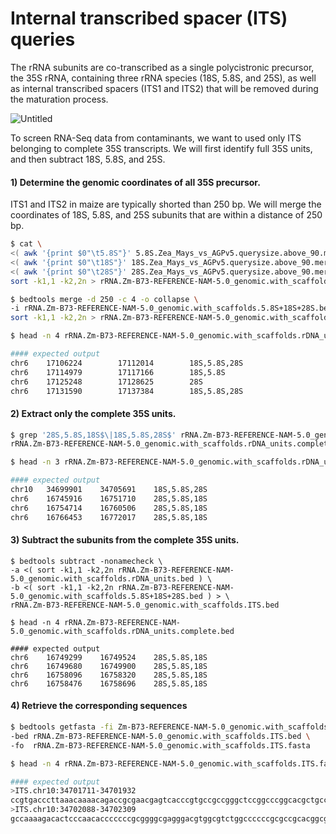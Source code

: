 # Internal transcribed spacer (ITS) queries

The rRNA subunits are co-transcribed as a single polycistronic precursor, the 35S rRNA, containing three rRNA species (18S, 5.8S, and 25S), as well as internal transcribed spacers (ITS1 and ITS2) that will be removed during the maturation process. 

![Untitled](https://github.com/user-attachments/assets/3d6f063c-ef3a-4c6e-83ba-fcd27b9eb754)

To screen RNA-Seq data from contaminants, we want to used only ITS belonging to complete 35S transcripts. We will first identify full 35S units, and then subtract 18S, 5.8S, and 25S.


#### 1) Determine the genomic coordinates of all 35S precursor.

ITS1 and ITS2 in maize are typically shorted than 250 bp.
We will merge the coordinates of 18S, 5.8S, and 25S subunits that are within a distance of 250 bp.

```bash
$ cat \
<( awk '{print $0"\t5.8S"}' 5.8S.Zea_Mays_vs_AGPv5.querysize.above_90.merged.bed) \
<( awk '{print $0"\t18S"}' 18S.Zea_Mays_vs_AGPv5.querysize.above_90.merged.bed) \
<( awk '{print $0"\t28S"}' 28S.Zea_Mays_vs_AGPv5.querysize.above_90.merged.bed) | cut -f 1-3,7 | \
sort -k1,1 -k2,2n > rRNA.Zm-B73-REFERENCE-NAM-5.0_genomic.with_scaffolds.5.8S+18S+28S.bed

$ bedtools merge -d 250 -c 4 -o collapse \
-i rRNA.Zm-B73-REFERENCE-NAM-5.0_genomic.with_scaffolds.5.8S+18S+28S.bed | \
sort -k1,1 -k2,2n > rRNA.Zm-B73-REFERENCE-NAM-5.0_genomic.with_scaffolds.rDNA_units.bed

$ head -n 4 rRNA.Zm-B73-REFERENCE-NAM-5.0_genomic.with_scaffolds.rDNA_units.bed

#### expected output
chr6    17106224        17112014        18S,5.8S,28S
chr6    17114979        17117166        18S,5.8S
chr6    17125248        17128625        28S
chr6    17131590        17137384        18S,5.8S,28S
```

#### 2) Extract only the complete 35S  units.

```bash
$ grep '28S,5.8S,18S$\|18S,5.8S,28S$' rRNA.Zm-B73-REFERENCE-NAM-5.0_genomic.with_scaffolds.rDNA_units.bed > \
rRNA.Zm-B73-REFERENCE-NAM-5.0_genomic.with_scaffolds.rDNA_units.complete.bed

$ head -n 3 rRNA.Zm-B73-REFERENCE-NAM-5.0_genomic.with_scaffolds.rDNA_units.complete.bed

#### expected output
chr10	34699901	34705691	18S,5.8S,28S
chr6	16745916	16751710	28S,5.8S,18S
chr6	16754714	16760506	28S,5.8S,18S
chr6	16766453	16772017	28S,5.8S,18S
```

#### 3) Subtract the subunits from the complete 35S  units.
```
$ bedtools subtract -nonamecheck \
-a <( sort -k1,1 -k2,2n rRNA.Zm-B73-REFERENCE-NAM-5.0_genomic.with_scaffolds.rDNA_units.bed ) \
-b <( sort -k1,1 -k2,2n rRNA.Zm-B73-REFERENCE-NAM-5.0_genomic.with_scaffolds.5.8S+18S+28S.bed ) > \
rRNA.Zm-B73-REFERENCE-NAM-5.0_genomic.with_scaffolds.ITS.bed

$ head -n 4 rRNA.Zm-B73-REFERENCE-NAM-5.0_genomic.with_scaffolds.rDNA_units.complete.bed

#### expected output
chr6	16749299	16749524	28S,5.8S,18S
chr6	16749680	16749900	28S,5.8S,18S
chr6	16758096	16758320	28S,5.8S,18S
chr6	16758476	16758696	28S,5.8S,18S
```

#### 4) Retrieve the corresponding sequences
```bash
$ bedtools getfasta -fi Zm-B73-REFERENCE-NAM-5.0_genomic.with_scaffolds.no_names.fasta \
-bed rRNA.Zm-B73-REFERENCE-NAM-5.0_genomic.with_scaffolds.ITS.bed \
-fo  rRNA.Zm-B73-REFERENCE-NAM-5.0_genomic.with_scaffolds.ITS.fasta

$ head -n 4 rRNA.Zm-B73-REFERENCE-NAM-5.0_genomic.with_scaffolds.ITS.fasta

#### expected output
>ITS.chr10:34701711-34701932
ccgtgacccttaaacaaaacagaccgcgaacgagtcacccgtgccgccgggctccggcccggcacgctgccccccccgaacctcccgcggggaaggggggggacgctaaaaagaacccacggcgccccgggcgccaaggaacaccagtactacctcctgccccgcggagcggtcggcccgccttccgctcccagggcagcggttacaccttaatcgacacg
>ITS.chr10:34702088-34702309
gccaaaagacactcccaacacccccccgcggggcgagggacgtggcgtctggccccccgcgccgcacggcgaggtgggccgaagcaggggctgccggcgaaccgcgccgggcgcagcacgtggtgggcgacatcaagttgttctcggtgcagcgtcccggcgcgcggccggccattcggccctaaggacccatcgagcgaccgagcttgccctcggaccgc
```
